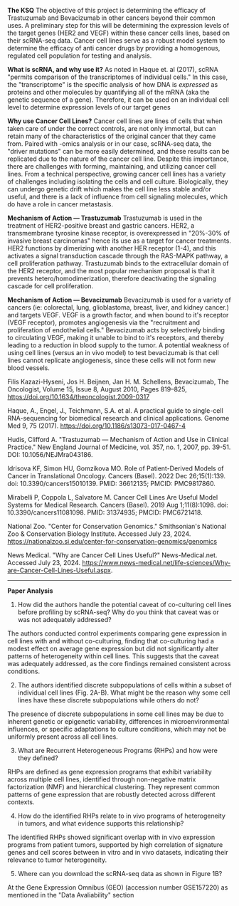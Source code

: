 **The KSQ**
The objective of this project is determining the efficacy of Trastuzumab and Bevacizumab in other cancers beyond their common uses. A preliminary step for this will be determining the expression levels of the target genes (HER2 and VEGF) within these cancer cells lines, based on their scRNA-seq data. Cancer cell lines serve as a robust model system to determine the efficacy of anti cancer drugs by providing a homogenous, regulated cell population for testing and analysis. 

**What is scRNA, and why use it?**
As noted in Haque et. al (2017), scRNA "permits comparison of the transcriptomes of individual cells." In this case, the "transcriptome" is the specific analysis of how DNA is _expressed_ as proteins and other molecules by quantifying all of the mRNA (aka the genetic sequence of a gene). Therefore, it can be used on an individual cell level to determine expression levels of our target genes 

**Why use Cancer Cell Lines?**
Cancer cell lines are lines of cells that when taken care of under the correct controls, are not only immortal, but can retain many of the characteristics of the original cancer that they came from. Paired with -omics analysis or in our case, scRNA-seq data, the "driver mutations" can be more easily determined, and these results can be replicated due to the nature of the cancer cell line. Despite this importance, there are challenges with forming, maintaining, and utilizing cancer cell lines. From a technical perspective, growing cancer cell lines has a variety of challenges including isolating the cells and cell culture. Biologically, they can undergo genetic drift which makes the cell line less stable and/or useful, and there is a lack of influence from cell signaling molecules, which do have a role in cancer metastasis.

**Mechanism of Action — Trastuzumab**
Trastuzumab is used in the treatment of HER2-positive breast and gastric cancers. HER2, a transmembrane tyrosine kinase receptor, is overexpressed in "20%-30% of invasive breast carcinomas" hence its use as a target for cancer treatments. HER2 functions by dimerizing with another HER receptor (1-4), and this activates a signal transduction cascade through the RAS-MAPK pathway, a cell proliferation pathway. Trastuzumab binds to the extracellular domain of the HER2 receptor, and the most popular mechanism proposal is that it prevents hetero/homodimerization, therefore deactivating the signaling cascade for cell proliferation. 

**Mechanism of Action — Bevacizumab**
Bevacizumab is used for a variety of cancers (ie: colorectal, lung, glioblastoma, breast, liver, and kidney cancer.) and targets VEGF. VEGF is a growth factor, and when bound to it's receptor (VEGF receptor), promotes angiogenesis via the "recruitment and proliferation of endothelial cells." Bevacizumab acts by selectively binding to circulating VEGF, making it unable to bind to it's receptors, and thereby leading to a reduction in blood supply to the tumor.  A potential weakness of using cell lines (versus an in vivo model) to test bevacizumab is that cell lines cannot replicate angiogenesis, since these cells will not form new blood vessels. 

Filis Kazazi-Hyseni, Jos H. Beijnen, Jan H. M. Schellens, Bevacizumab, The Oncologist, Volume 15, Issue 8, August 2010, Pages 819–825, https://doi.org/10.1634/theoncologist.2009-0317

Haque, A., Engel, J., Teichmann, S.A. et al. A practical guide to single-cell RNA-sequencing for biomedical research and clinical applications. Genome Med 9, 75 (2017). https://doi.org/10.1186/s13073-017-0467-4

Hudis, Clifford A. "Trastuzumab — Mechanism of Action and Use in Clinical Practice." New England Journal of Medicine, vol. 357, no. 1, 2007, pp. 39-51. DOI: 10.1056/NEJMra043186.

Idrisova KF, Simon HU, Gomzikova MO. Role of Patient-Derived Models of Cancer in Translational Oncology. Cancers (Basel). 2022 Dec 26;15(1):139. doi: 10.3390/cancers15010139. PMID: 36612135; PMCID: PMC9817860.

Mirabelli P, Coppola L, Salvatore M. Cancer Cell Lines Are Useful Model Systems for Medical Research. Cancers (Basel). 2019 Aug 1;11(8):1098. doi: 10.3390/cancers11081098. PMID: 31374935; PMCID: PMC6721418.

National Zoo. "Center for Conservation Genomics." Smithsonian's National Zoo & Conservation Biology Institute. Accessed July 23, 2024. https://nationalzoo.si.edu/center-for-conservation-genomics/genomics

News Medical. "Why are Cancer Cell Lines Useful?" News-Medical.net. Accessed July 23, 2024. https://www.news-medical.net/life-sciences/Why-are-Cancer-Cell-Lines-Useful.aspx.
_______________________________________________________________
**Paper Analysis**
1. How did the authors handle the potential caveat of co-culturing cell lines before profiling by scRNA-seq? Why do you think that caveat was or was not adequately addressed?

  The authors conducted control experiments comparing gene expression in cell lines with and without co-culturing, finding that co-culturing had a modest effect on average gene expression but did not significantly alter patterns of heterogeneity within cell lines. This suggests that the caveat was adequately addressed, as the core findings remained consistent across conditions.

2. The authors identified discrete subpopulations of cells within a subset of individual cell lines (Fig. 2A-B). What might be the reason why some cell lines have these discrete subpopulations while others do not?

  The presence of discrete subpopulations in some cell lines may be due to inherent genetic or epigenetic variability, differences in microenvironmental influences, or specific adaptations to culture conditions, which may not be uniformly present across all cell lines.

3. What are Recurrent Heterogeneous Programs (RHPs) and how were they defined?

  RHPs are defined as gene expression programs that exhibit variability across multiple cell lines, identified through non-negative matrix factorization (NMF) and hierarchical clustering. They represent common patterns of gene expression that are robustly detected across different contexts.

4. How do the identified RHPs relate to in vivo programs of heterogeneity in tumors, and what evidence supports this relationship?

  The identified RHPs showed significant overlap with in vivo expression programs from patient tumors, supported by high correlation of signature genes and cell scores between in vitro and in vivo datasets, indicating their relevance to tumor heterogeneity.

5. Where can you download the scRNA-seq data as shown in Figure 1B?

  At the Gene Expression Omnibus (GEO) (accession number GSE157220) as mentioned in the "Data Avaliability" section 








